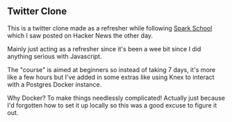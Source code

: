## Twitter Clone

This is a twitter clone made as a refresher while following [Spark School](http://trysparkschool.com/) which I saw posted on Hacker News the other day.

Mainly just acting as a refresher since it's been a wee bit since I did anything serious with Javascript.

The "course" is aimed at beginners so instead of taking 7 days, it's more like a few hours but I've added in some extras like using Knex to interact with a Postgres Docker instance.

Why Docker? To make things needlessly complicated! Actually just because I'd forgotten how to set it up locally so this was a good excuse to figure it out.